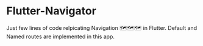 # Flutter-Navigator
Just few lines of code relpicating Navigation 🗺🗺🗺 in Flutter. Default and Named routes are implemented in this app.
